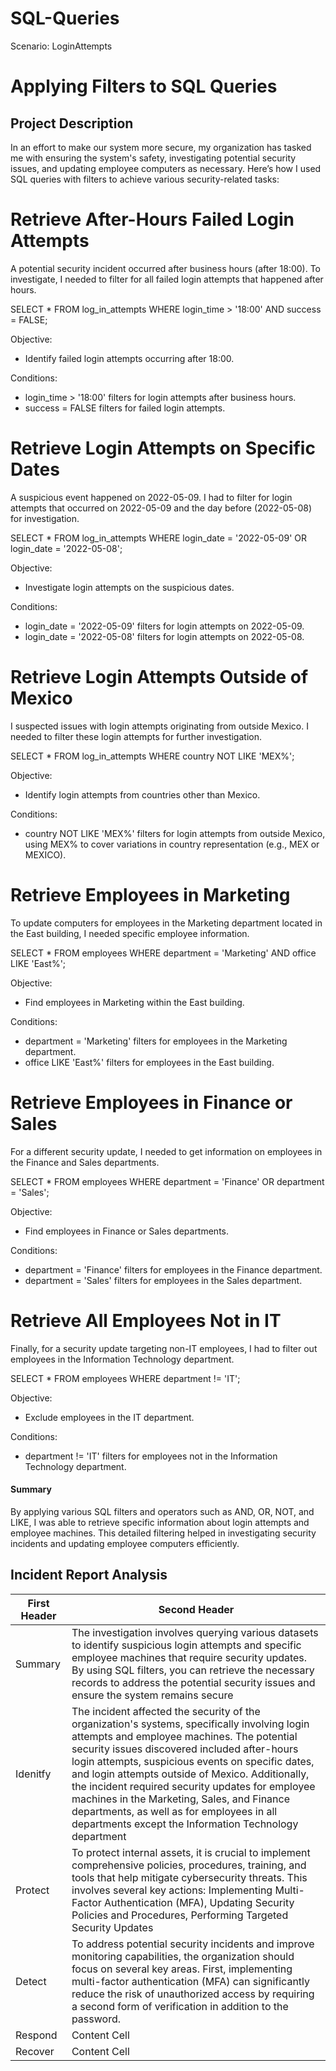 # SQL-Queries
Scenario: LoginAttempts
# Applying Filters to SQL Queries

## Project Description
In an effort to make our system more secure, my organization has tasked me with ensuring the system's safety, investigating potential security issues, and updating employee computers as necessary. Here’s how I used SQL queries with filters to achieve various security-related tasks:

# Retrieve After-Hours Failed Login Attempts

A potential security incident occurred after business hours (after 18:00). To investigate, I needed to filter for all failed login attempts that happened after hours.

SELECT * FROM log_in_attempts
WHERE login_time > '18:00' AND success = FALSE;

Objective:
* Identify failed login attempts occurring after 18:00.

Conditions:
* login_time > '18:00' filters for login attempts after business hours.
* success = FALSE filters for failed login attempts.
 
# Retrieve Login Attempts on Specific Dates

A suspicious event happened on 2022-05-09. I had to filter for login attempts that occurred on 2022-05-09 and the day before (2022-05-08) for investigation.

SELECT * FROM log_in_attempts
WHERE login_date = '2022-05-09' OR login_date = '2022-05-08';

Objective:
* Investigate login attempts on the suspicious dates.

Conditions:
* login_date = '2022-05-09' filters for login attempts on 2022-05-09.
* login_date = '2022-05-08' filters for login attempts on 2022-05-08.


# Retrieve Login Attempts Outside of Mexico

I suspected issues with login attempts originating from outside Mexico. I needed to filter these login attempts for further investigation.

SELECT * FROM log_in_attempts
WHERE country NOT LIKE 'MEX%';

Objective:
* Identify login attempts from countries other than Mexico.

Conditions:
* country NOT LIKE 'MEX%' filters for login attempts from outside Mexico, using MEX% to cover variations in country representation (e.g., MEX or MEXICO).


# Retrieve Employees in Marketing
To update computers for employees in the Marketing department located in the East building, I needed specific employee information.

SELECT * FROM employees
WHERE department = 'Marketing' AND office LIKE 'East%';

Objective:
* Find employees in Marketing within the East building.

Conditions:
* department = 'Marketing' filters for employees in the Marketing department.
* office LIKE 'East%' filters for employees in the East building.


# Retrieve Employees in Finance or Sales

For a different security update, I needed to get information on employees in the Finance and Sales departments.

SELECT * FROM employees
WHERE department = 'Finance' OR department = 'Sales';

Objective:
* Find employees in Finance or Sales departments.

Conditions:
* department = 'Finance' filters for employees in the Finance department.
* department = 'Sales' filters for employees in the Sales department.

# Retrieve All Employees Not in IT

Finally, for a security update targeting non-IT employees, I had to filter out employees in the Information Technology department.

SELECT * FROM employees
WHERE department != 'IT';

Objective: 
* Exclude employees in the IT department.

Conditions:
* department != 'IT' filters for employees not in the Information Technology department.


#### Summary

By applying various SQL filters and operators such as AND, OR, NOT, and LIKE, I was able to retrieve specific information about login attempts and employee machines. This detailed filtering helped in investigating security incidents and updating employee computers efficiently.
##
## Incident Report Analysis

| First Header  | Second Header |
| ------------- | ------------- |
| Summary  | The investigation involves querying various datasets to identify suspicious login attempts and specific employee machines that require security updates. By using SQL filters, you can retrieve the necessary records to address the potential security issues and ensure the system remains secure  |
| Idenitfy  | The incident affected the security of the organization's systems, specifically involving login attempts and employee machines. The potential security issues discovered included after-hours login attempts, suspicious events on specific dates, and login attempts outside of Mexico. Additionally, the incident required security updates for employee machines in the Marketing, Sales, and Finance departments, as well as for employees in all departments except the Information Technology department  |
| Protect  | To protect internal assets, it is crucial to implement comprehensive policies, procedures, training, and tools that help mitigate cybersecurity threats. This involves several key actions: Implementing Multi-Factor Authentication (MFA), Updating Security Policies and Procedures, Performing Targeted Security Updates  |
| Detect  | To address potential security incidents and improve monitoring capabilities, the organization should focus on several key areas. First, implementing multi-factor authentication (MFA) can significantly reduce the risk of unauthorized access by requiring a second form of verification in addition to the password.  |
| Respond  | Content Cell  |
| Recover  | Content Cell  |



